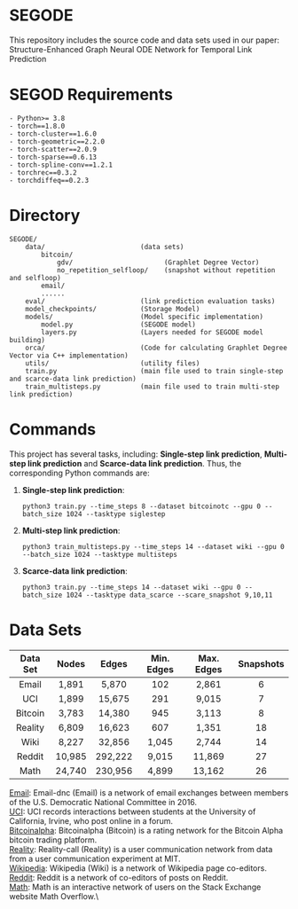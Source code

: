 # SEGODE
This repository includes the source code and data sets used in our paper: 
Structure-Enhanced Graph Neural ODE Network for Temporal Link Prediction

# SEGOD Requirements
    - Python>= 3.8
    - torch==1.8.0
    - torch-cluster==1.6.0
    - torch-geometric==2.2.0
    - torch-scatter==2.0.9
    - torch-sparse==0.6.13
    - torch-spline-conv==1.2.1
    - torchrec==0.3.2
    - torchdiffeq==0.2.3
   
# Directory
    
    SEGODE/    
        data/                        (data sets)  
            bitcoin/  
                gdv/                       (Graphlet Degree Vector)  
                no_repetition_selfloop/    (snapshot without repetition and selfloop)    
            email/
            ......
        eval/                        (link prediction evaluation tasks)  
        model_checkpoints/           (Storage Model) 
        models/                      (Model specific implementation)
            model.py                 (SEGODE model) 
            layers.py                (Layers needed for SEGODE model building)
        orca/                        (Code for calculating Graphlet Degree Vector via C++ implementation)
        utils/                       (utility files)
        train.py                     (main file used to train single-step and scarce-data link prediction)  
        train_multisteps.py          (main file used to train multi-step link prediction)

# Commands
This project has several tasks, including: **Single-step link prediction**, **Multi-step link prediction** and **Scarce-data link prediction**. Thus, the corresponding Python commands are:
1. **Single-step link prediction**: 

       python3 train.py --time_steps 8 --dataset bitcoinotc --gpu 0 --batch_size 1024 --tasktype siglestep

2. **Multi-step link prediction**: 

       python3 train_multisteps.py --time_steps 14 --dataset wiki --gpu 0 --batch_size 1024 --tasktype multisteps
       
3. **Scarce-data link prediction**: 

       python3 train.py --time_steps 14 --dataset wiki --gpu 0 --batch_size 1024 --tasktype data_scarce --scare_snapshot 9,10,11
       
# Data Sets
| **Data Set** | **Nodes** | **Edges** | **Min. Edges** | **Max. Edges** |**Snapshots**|
|:----:|:----:| :----: | :----: |:----: |:----: |
| Email | 1,891 | 5,870 | 102 | 2,861 | 6 |
| UCI  | 1,899 | 15,675 | 291 | 9,015 | 7 |
| Bitcoin | 3,783 | 14,380 | 945 | 3,113 | 8 |
| Reality | 6,809 | 16,623 | 607 | 1,351 | 18 |
| Wiki | 8,227 | 32,856 | 1,045 | 2,744 | 14|
| Reddit | 10,985 | 292,222 | 9,015 | 11,869 | 27 |
| Math | 24,740 | 230,956 | 4,899 | 13,162 | 26 | 

[Email](http://networkrepository.com/email-dnc.php): Email-dnc (Email) is a network of email exchanges between members of the U.S. Democratic National Committee in 2016.\
[UCI](http://konect.cc/networks/opsahl-ucsocial/): UCI records interactions between students at the University of California, Irvine, who post online in a forum.\
[Bitcoinalpha](http://snap.stanford.edu/data/soc-sign-bitcoin-alpha.html): Bitcoinalpha (Bitcoin) is a rating network for the Bitcoin Alpha bitcoin trading platform.\
[Reality](http://networkrepository.com/ia-reality-call.php): Reality-call (Reality) is a user communication network from data from a user communication experiment at MIT.\
[Wikipedia](http://snap.stanford.edu/jodie/wikipedia.csv): Wikipedia (Wiki) is a network of Wikipedia page co-editors.\
[Reddit](http://snap.stanford.edu/jodie/reddit.csv): Reddit is a network of co-editors of posts on Reddit.\
[Math](http://snap.stanford.edu/data/sx-mathoverflow.html): Math is an interactive network of users on the Stack Exchange website Math Overflow.\
